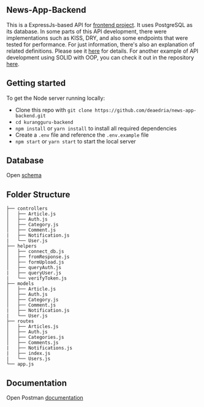 ## News-App-Backend
This is a ExpressJs-based API for [frontend project](https://github.com/deaedria/news-app-frontend.git). It uses PostgreSQL as its database. In some parts of this API development, there were implementations such as KISS, DRY, and also some endpoints that were tested for performance. For just information, there's also an explanation of related definitions. Please see it [here](https://difficult-jay-2a1.notion.site/Documentation-188d1520b1c64070bbe21e52b2be1a3c) for details. For another example of API development using SOLID with OOP, you can check it out in the repository [here](https://github.com/deaedria/shop-backend.git).

## Getting started

To get the Node server running locally:

* Clone this repo with `git clone https://github.com/deaedria/news-app-backend.git`
* `cd kurangguru-backend`
* `npm install` or `yarn install` to install all required dependencies
* Create a `.env` file and reference the `.env.example` file
* `npm start` or `yarn start` to start the local server

## Database

Open [schema](https://drawsql.app/dea/diagrams/Kurangguru)

## Folder Structure

    ├── controllers                    
    │   ├── Article.js              
    │   ├── Auth.js              
    │   ├── Category.js             
    │   ├── Comment.js
    |   ├── Notification.js
    |   └── User.js
    ├── helpers
    │   ├── connect_db.js
    │   ├── fromResponse.js              
    │   ├── formUpload.js             
    │   ├── queryAuth.js
    |   ├── queryUser.js
    |   └── verifyToken.js
    ├── models
    │   ├── Article.js              
    │   ├── Auth.js              
    │   ├── Category.js             
    │   ├── Comment.js
    |   ├── Notification.js
    |   └── User.js
    ├── routes
    │   ├── Articles.js              
    │   ├── Auth.js              
    │   ├── Categories.js             
    │   ├── Comments.js
    |   ├── Notifications.js
    |   ├── index.js
    |   └── Users.js
    └── app.js
    
## Documentation

Open Postman [documentation](https://documenter.getpostman.com/view/14707903/TzeTJp9b) 
